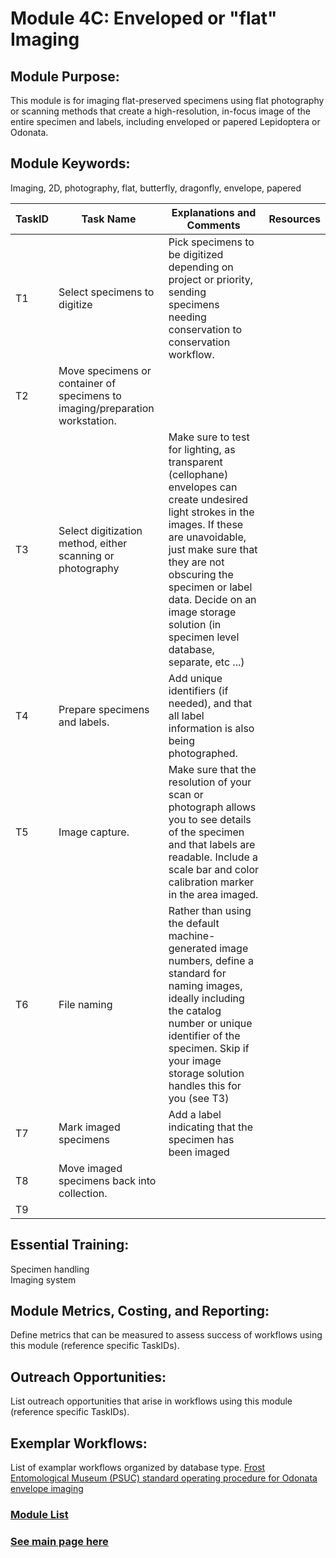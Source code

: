 # Module 4C: Enveloped or "flat" Imaging

## Module Purpose: 
This module is for imaging flat-preserved specimens using flat photography or scanning methods that create a high-resolution, in-focus image of the entire specimen and labels, including enveloped or papered Lepidoptera or Odonata.

## Module Keywords: 
Imaging, 2D, photography, flat, butterfly, dragonfly, envelope, papered


| TaskID | Task Name | Explanations and Comments | Resources |
|--------|-----------|---------------------------|-----------|
|T1|Select specimens to digitize|Pick specimens to be digitized depending on project or priority, sending specimens needing conservation to conservation workflow.||
|T2|Move specimens or container of specimens to imaging/preparation workstation.|||
|T3|Select digitization method, either scanning or photography|Make sure to test for lighting, as transparent (cellophane) envelopes can create undesired light strokes in the images. If these are unavoidable, just make sure that they are not obscuring the specimen or label data. Decide on an image storage solution (in specimen level database, separate, etc ...)||
|T4|Prepare specimens and labels.|Add unique identifiers (if needed), and that all label information is also being photographed.||
|T5|Image capture.|Make sure that the resolution of your scan or photograph allows you to see details of the specimen and that labels are readable. Include a scale bar and color calibration marker in the area imaged.||
|T6|File naming|Rather than using the default machine-generated image numbers, define a standard for naming images, ideally including the catalog number or unique identifier of the specimen. Skip if your image storage solution handles this for you (see T3)||
|T7|Mark imaged specimens|Add a label indicating that the specimen has been imaged||
|T8|Move imaged specimens back into collection.|||
|T9||||



## Essential Training: 
Specimen handling  
Imaging system

## Module Metrics, Costing, and Reporting: 
Define metrics that can be measured to assess success of workflows using this module (reference specific TaskIDs).

## Outreach Opportunities: 
List outreach opportunities that arise in workflows using this module (reference specific TaskIDs).

## Exemplar Workflows: 
List of examplar workflows organized by database type.
[Frost Entomological Museum (PSUC) standard operating procedure for Odonata envelope imaging](https://docs.google.com/document/d/19J1vILfbPRZaKIBmsfALE95ACR6Q9ss1nic4VRK-IQU/edit)

### [Module List](https://entcollnet.github.io/BugFlow/modules/)
### [See main page here](https://entcollnet.github.io/BugFlow/)
